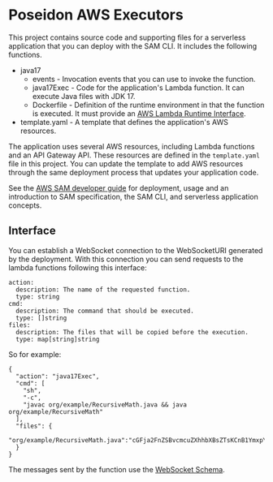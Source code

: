 # Poseidon AWS Executors

This project contains source code and supporting files for a serverless application that you can deploy with the SAM CLI. It includes the following functions.

- java17
  - events - Invocation events that you can use to invoke the function.
  - java17Exec - Code for the application's Lambda function. It can execute Java files with JDK 17.
  - Dockerfile - Definition of the runtime environment in that the function is executed. It must provide an [AWS Lambda Runtime Interface](https://docs.aws.amazon.com/lambda/latest/dg/runtimes-images.html).
- template.yaml - A template that defines the application's AWS resources.

The application uses several AWS resources, including Lambda functions and an API Gateway API. These resources are defined in the `template.yaml` file in this project. You can update the template to add AWS resources through the same deployment process that updates your application code.

See the [AWS SAM developer guide](https://docs.aws.amazon.com/serverless-application-model/latest/developerguide/what-is-sam.html) for deployment, usage and an introduction to SAM specification, the SAM CLI, and serverless application concepts.

## Interface

You can establish a WebSocket connection to the WebSocketURI generated by the deployment. With this connection you can send requests to the lambda functions following this interface:

```
action:
  description: The name of the requested function.
  type: string
cmd:
  description: The command that should be executed.
  type: []string
files:
  description: The files that will be copied before the execution.
  type: map[string]string
```

So for example:
```
{
  "action": "java17Exec",
  "cmd": [
    "sh",
    "-c",
    "javac org/example/RecursiveMath.java && java org/example/RecursiveMath"
  ],
  "files": {
    "org/example/RecursiveMath.java":"cGFja2FnZSBvcmcuZXhhbXBsZTsKCnB1YmxpYyBjbGFzcyBSZWN1cnNpdmVNYXRoIHsKCiAgICBwdWJsaWMgc3RhdGljIHZvaWQgbWFpbihTdHJpbmdbXSBhcmdzKSB7CiAgICAgICAgU3lzdGVtLm91dC5wcmludGxuKCJNZWluIFRleHQiKTsKICAgIH0KCiAgICBwdWJsaWMgc3RhdGljIGRvdWJsZSBwb3dlcihpbnQgYmFzZSwgaW50IGV4cG9uZW50KSB7CiAgICAgICAgcmV0dXJuIDQyOwogICAgfQp9Cgo="
  }
}
```

The messages sent by the function use the [WebSocket Schema](../../api/websocket.schema.json).
